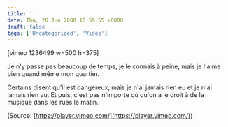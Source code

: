 ```yaml
---
title: ''
date: Thu, 26 Jun 2008 10:59:55 +0000
draft: false
tags: ['Uncategorized', 'Vidéo']
---
```


\[vimeo 1236499 w=500 h=375\]

Je n'y passe pas beaucoup de temps, je le connais à peine, mais je l'aime bien quand même mon quartier.

Certains disent qu'il est dangereux, mais je n'ai jamais rien eu et je n'ai jamais rien vu. Et puis, c'est pas n'importe où qu'on a le droit à de la musique dans les rues le matin.

(Source: [https://player.vimeo.com/](https://player.vimeo.com/))